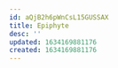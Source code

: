 ```yaml
---
id: aQjB2h6pWnCsL15GUSSAX
title: Epiphyte
desc: ''
updated: 1634169881176
created: 1634169881176
---
```


